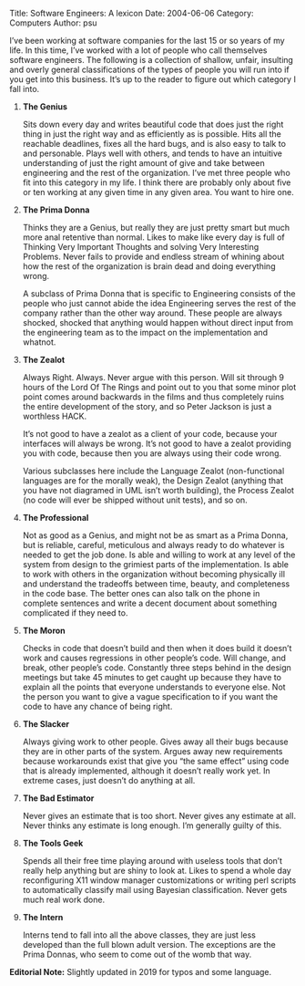 Title: Software Engineers: A lexicon
Date: 2004-06-06
Category: Computers
Author: psu

I’ve been working at software companies for the last 15 or so years of my life. In this time, I’ve worked with a lot of people who call themselves software engineers. The following is a collection of shallow, unfair, insulting and overly general classifications of the types of people you will run into if you get into this business. It’s up to the reader to figure out which category I fall into. 

1. **The Genius**

	Sits down every day and writes beautiful code that does just the right thing in just the right way and as efficiently as is possible. Hits all the reachable deadlines, fixes all the hard bugs, and is also easy to talk to and personable. Plays well with others, and tends to have an intuitive understanding of just the right amount of give and take between engineering and the rest of the organization. I’ve met three people who fit into this category in my life. I think there are probably only about five or ten working at any given time in any given area. You want to hire one.

2. **The Prima Donna**

	Thinks they are a Genius, but really they are just pretty smart but much more anal retentive than normal. Likes to make like every day is full of Thinking Very Important Thoughts and solving Very Interesting Problems. Never fails to provide and endless stream of whining about how the rest of the organization is brain dead and doing everything wrong.

	A subclass of Prima Donna that is specific to Engineering consists of the people who just cannot abide the idea Engineering serves the rest of the company rather than the other way around. These people are always shocked, shocked that anything would happen without direct input from the engineering team as to the impact on the implementation and whatnot.

3. **The Zealot**

	Always Right. Always. Never argue with this person. Will sit through 9 hours of the Lord Of The Rings and point out to you that some minor plot point comes around backwards in the films and thus completely ruins the entire development of the story, and so Peter Jackson is just a worthless HACK.

	It’s not good to have a zealot as a client of your code, because your interfaces will always be wrong. It’s not good to have a zealot providing you with code, because then you are always using their code wrong.

	Various subclasses here include the Language Zealot (non-functional languages are for the morally weak), the Design Zealot (anything that you have not diagramed in UML isn’t worth building), the Process Zealot (no code will ever be shipped without unit tests), and so on.

4. **The Professional**

	Not as good as a Genius, and might not be as smart as a Prima Donna, but is reliable, careful, meticulous and always ready to do whatever is needed to get the job done. Is able and willing to work at any level of the system from design to the grimiest parts of the implementation. Is able to work with others in the organization without becoming physically ill and understand the tradeoffs between time, beauty, and completeness in the code base. The better ones can also talk on the phone in complete sentences and write a decent document about something complicated if they need to.

5. **The Moron**

	Checks in code that doesn’t build and then when it does build it doesn’t work and causes regressions in other people’s code. Will change, and break, other people’s code. Constantly three steps behind in the design meetings but take 45 minutes to get caught up because they have to explain all the points that everyone understands to everyone else. Not the person you want to give a vague specification to if you want the code to have any chance of being right.

6. **The Slacker**

	Always giving work to other people. Gives away all their bugs because they are in other parts of the system. Argues away new requirements because workarounds exist that give you “the same effect” using code that is already implemented, although it doesn’t really work yet. In extreme cases, just doesn’t do anything at all.

7. **The Bad Estimator**

	Never gives an estimate that is too short. Never gives any estimate at all. Never thinks any estimate is long enough. I’m generally guilty of this.

8. **The Tools Geek**

	Spends all their free time playing around with useless tools that don’t really help anything but are shiny to look at. Likes to spend a whole day reconfiguring X11 window manager customizations or writing perl scripts to automatically classify mail using Bayesian classification. Never gets much real work done.

9. **The Intern**

	Interns tend to fall into all the above classes, they are just less developed than the full blown adult version. The exceptions are the Prima Donnas, who seem to come out of the womb that way.

**Editorial Note:** Slightly updated in 2019 for typos and some language.
